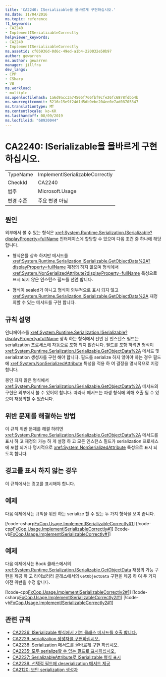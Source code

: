 ```yaml
---
title: 'CA2240: ISerializable을 올바르게 구현하십시오.'
ms.date: 11/04/2016
ms.topic: reference
f1_keywords:
- CA2240
- ImplementISerializableCorrectly
helpviewer_keywords:
- CA2240
- ImplementISerializableCorrectly
ms.assetid: cf05936d-0d6c-49ed-a1b4-220032e50b97
author: gewarren
ms.author: gewarren
manager: jillfra
dev_langs:
- CPP
- CSharp
- VB
ms.workload:
- multiple
ms.openlocfilehash: 1a6d9acc3a74505f766fbf9cfe26fc6878fdbb4b
ms.sourcegitcommit: 5216c15e9f24d1d5db9ebe204ee0e7ad08705347
ms.translationtype: MT
ms.contentlocale: ko-KR
ms.lasthandoff: 08/09/2019
ms.locfileid: "68920044"
---
```

# <a name="ca2240-implement-iserializable-correctly"></a>CA2240: ISerializable을 올바르게 구현하십시오.

|||
|-|-|
|TypeName|ImplementISerializableCorrectly|
|CheckId|CA2240|
|범주|Microsoft.Usage|
|변경 수준|주요 변경 아님|

## <a name="cause"></a>원인

외부에서 볼 수 있는 형식은 <xref:System.Runtime.Serialization.ISerializable?displayProperty=fullName> 인터페이스에 할당할 수 있으며 다음 조건 중 하나에 해당 합니다.

- 형식은를 상속 하지만 메서드를 <xref:System.Runtime.Serialization.ISerializable.GetObjectData%2A?displayProperty=fullName> 재정의 하지 않으며 형식에서 <xref:System.NonSerializedAttribute?displayProperty=fullName> 특성으로 표시 되지 않은 인스턴스 필드를 선언 합니다.

- 형식이 sealed가 아니고 형식이 외부적으로 표시 되지 않고 <xref:System.Runtime.Serialization.ISerializable.GetObjectData%2A> 재정의할 수 있는 메서드를 구현 합니다.

## <a name="rule-description"></a>규칙 설명
인터페이스를 <xref:System.Runtime.Serialization.ISerializable?displayProperty=fullName> 상속 하는 형식에서 선언 된 인스턴스 필드는 serialization 프로세스에 자동으로 포함 되지 않습니다. 필드를 포함 하려면 형식이 <xref:System.Runtime.Serialization.ISerializable.GetObjectData%2A> 메서드 및 serialization 생성자를 구현 해야 합니다. 필드를 serialize 하지 않아야 하는 경우 필드에 <xref:System.NonSerializedAttribute> 특성을 적용 하 여 결정을 명시적으로 지정 합니다.

봉인 되지 않은 형식에서 <xref:System.Runtime.Serialization.ISerializable.GetObjectData%2A> 메서드의 구현은 외부에서 볼 수 있어야 합니다. 따라서 메서드는 파생 형식에 의해 호출 될 수 있으며 재정의할 수 있습니다.

## <a name="how-to-fix-violations"></a>위반 문제를 해결하는 방법
이 규칙 위반 문제를 해결 하려면 <xref:System.Runtime.Serialization.ISerializable.GetObjectData%2A> 메서드를 표시 하 고 재정의 가능 하 게 설정 하 고 모든 인스턴스 필드가 serialization 프로세스에 포함 되거나 명시적으로 <xref:System.NonSerializedAttribute> 특성으로 표시 되도록 합니다.

## <a name="when-to-suppress-warnings"></a>경고를 표시 하지 않는 경우
이 규칙에서는 경고를 표시해야 합니다.

## <a name="example"></a>예제
다음 예제에서는 규칙을 위반 하는 serialize 할 수 있는 두 가지 형식을 보여 줍니다.

[!code-csharp[FxCop.Usage.ImplementISerializableCorrectly#1](../code-quality/codesnippet/CSharp/ca2240-implement-iserializable-correctly_1.cs)]
[!code-cpp[FxCop.Usage.ImplementISerializableCorrectly#1](../code-quality/codesnippet/CPP/ca2240-implement-iserializable-correctly_1.cpp)]
[!code-vb[FxCop.Usage.ImplementISerializableCorrectly#1](../code-quality/codesnippet/VisualBasic/ca2240-implement-iserializable-correctly_1.vb)]

## <a name="example"></a>예제
다음 예제에서는 Book 클래스에서의 <xref:System.Runtime.Serialization.ISerializable.GetObjectData> 재정의 가능 구현을 제공 하 고 라이브러리 클래스에서의 `GetObjectData` 구현을 제공 하 여 두 가지 이전 위반을 수정 합니다.

[!code-cpp[FxCop.Usage.ImplementISerializableCorrectly2#1](../code-quality/codesnippet/CPP/ca2240-implement-iserializable-correctly_2.cpp)]
[!code-csharp[FxCop.Usage.ImplementISerializableCorrectly2#1](../code-quality/codesnippet/CSharp/ca2240-implement-iserializable-correctly_2.cs)]
[!code-vb[FxCop.Usage.ImplementISerializableCorrectly2#1](../code-quality/codesnippet/VisualBasic/ca2240-implement-iserializable-correctly_2.vb)]

## <a name="related-rules"></a>관련 규칙

- [CA2236: ISerializable 형식에서 기본 클래스 메서드를 호출 합니다.](../code-quality/ca2236-call-base-class-methods-on-iserializable-types.md)
- [CA2229: serialization 생성자를 구현하십시오.](../code-quality/ca2229-implement-serialization-constructors.md)
- [CA2238: Serialization 메서드를 올바르게 구현 하십시오.](../code-quality/ca2238-implement-serialization-methods-correctly.md)
- [CA2235: 모두 serialize할 수 없는 필드로 표시하십시오.](../code-quality/ca2235-mark-all-non-serializable-fields.md)
- [CA2237: SerializableAttribute로 ISerializable 형식 표시](../code-quality/ca2237-mark-iserializable-types-with-serializableattribute.md)
- [CA2239: 선택적 필드에 deserialization 메서드 제공](../code-quality/ca2239-provide-deserialization-methods-for-optional-fields.md)
- [CA2120: 보안 serialization 생성자](../code-quality/ca2120-secure-serialization-constructors.md)